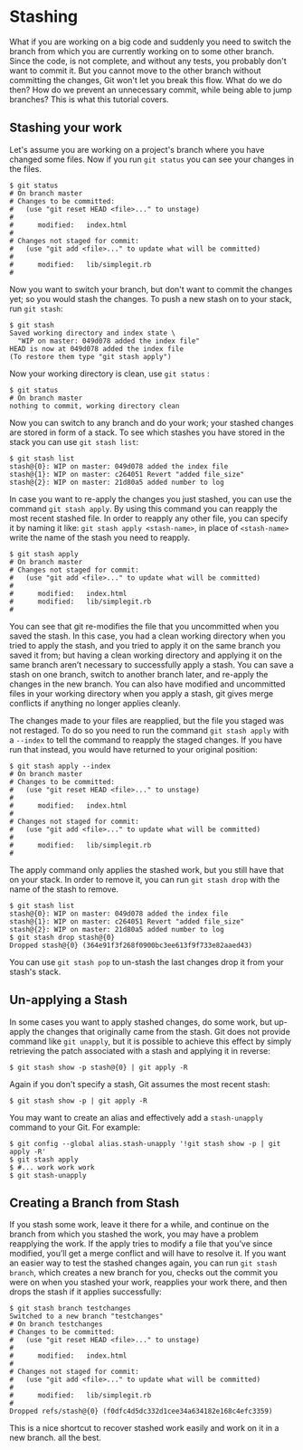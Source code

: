 # Stashing

What if you are working on a big code and suddenly you need to switch the branch from which you are currently working on to some other branch. Since the code, is not complete, and without any tests, you probably don't want to commit it. But you cannot move to the other branch without committing the changes, Git won't let you break this flow. What do we do then? How do we prevent an unnecessary commit, while being able to jump branches? This is what this tutorial covers.

## Stashing your work

Let's assume you are working on a project's branch where you have changed some files. Now if you run ```git status``` you can see your changes in the files.

```
$ git status
# On branch master
# Changes to be committed:
#   (use "git reset HEAD <file>..." to unstage)
#
#      modified:   index.html
#
# Changes not staged for commit:
#   (use "git add <file>..." to update what will be committed)
#
#      modified:   lib/simplegit.rb
#
```

Now you want to switch your branch, but don't want to commit the changes yet; so you would stash the changes.
To push a new stash on to your stack, run ```git stash```:

```
$ git stash
Saved working directory and index state \
  "WIP on master: 049d078 added the index file"
HEAD is now at 049d078 added the index file
(To restore them type "git stash apply")
```

Now your working directory is clean, use ```git status``` :

```
$ git status
# On branch master
nothing to commit, working directory clean
```

Now you can switch to any branch and do your work; your stashed changes are stored in form of a stack. To see which stashes you have stored in the stack you can use ```git stash list```:

```
$ git stash list
stash@{0}: WIP on master: 049d078 added the index file
stash@{1}: WIP on master: c264051 Revert "added file_size"
stash@{2}: WIP on master: 21d80a5 added number to log
```

In case you want to re-apply the changes you just stashed, you can use the command ```git stash apply```. By using this command you can reapply the most recent stashed file. In order to reapply any other file, you can specify it by naming it like: ```git stash apply <stash-name>```, in place of ```<stash-name>``` write the name of the stash you need to reapply.

```
$ git stash apply
# On branch master
# Changes not staged for commit:
#   (use "git add <file>..." to update what will be committed)
#
#      modified:   index.html
#      modified:   lib/simplegit.rb
#
```

You can see that git re-modifies the file that you uncommitted when you saved the stash. In this case, you had a clean working directory when you tried to apply the stash, and you tried to apply it on the same branch you saved it from; but having a clean working directory and applying it on the same branch aren’t necessary to successfully apply a stash. You can save a stash on one branch, switch to another branch later, and re-apply the changes in the new branch. You can also have modified and uncommitted files in your working directory when you apply a stash, git gives merge conflicts if anything no longer applies cleanly.

The changes made to your files are reapplied, but the file you staged was not restaged. To do so you need to run the command ```git stash apply``` with a ```--index``` to tell the command to reapply the staged changes. If you have run that instead, you would have returned to your original position:

```
$ git stash apply --index
# On branch master
# Changes to be committed:
#   (use "git reset HEAD <file>..." to unstage)
#
#      modified:   index.html
#
# Changes not staged for commit:
#   (use "git add <file>..." to update what will be committed)
#
#      modified:   lib/simplegit.rb
#
```

The apply command only applies the stashed work, but you still have that on your stack. In order to remove it, you can run ```git stash drop``` with the name of the stash to remove.

```
$ git stash list
stash@{0}: WIP on master: 049d078 added the index file
stash@{1}: WIP on master: c264051 Revert "added file_size"
stash@{2}: WIP on master: 21d80a5 added number to log
$ git stash drop stash@{0}
Dropped stash@{0} (364e91f3f268f0900bc3ee613f9f733e82aaed43)
```

You can use ```git stash pop``` to un-stash the last changes drop it from your stash's stack.

## Un-applying a Stash

In some cases you want to apply stashed changes, do some work, but up-apply the changes that originally came from the stash. Git does not provide command like ```git unapply```, but it is possible to achieve this effect by simply retrieving the patch associated with a stash and applying it in reverse:

```$ git stash show -p stash@{0} | git apply -R```

Again if you don't specify a stash, Git assumes the most recent stash:

```$ git stash show -p | git apply -R```

You may want to create an alias and effectively add a ```stash-unapply``` command to your Git. For example:

```
$ git config --global alias.stash-unapply '!git stash show -p | git apply -R'
$ git stash apply
$ #... work work work
$ git stash-unapply
```

## Creating a Branch from Stash

If you stash some work, leave it there for a while, and continue on the branch from which you stashed the work, you may have a problem reapplying the work. If the apply tries to modify a file that you’ve since modified, you’ll get a merge conflict and will have to resolve it. If you want an easier way to test the stashed changes again, you can run ```git stash branch```, which creates a new branch for you, checks out the commit you were on when you stashed your work, reapplies your work there, and then drops the stash if it applies successfully:

```
$ git stash branch testchanges
Switched to a new branch "testchanges"
# On branch testchanges
# Changes to be committed:
#   (use "git reset HEAD <file>..." to unstage)
#
#      modified:   index.html
#
# Changes not staged for commit:
#   (use "git add <file>..." to update what will be committed)
#
#      modified:   lib/simplegit.rb
#
Dropped refs/stash@{0} (f0dfc4d5dc332d1cee34a634182e168c4efc3359)
```

This is a nice shortcut to recover stashed work easily and work on it in a new branch.
all the best.
